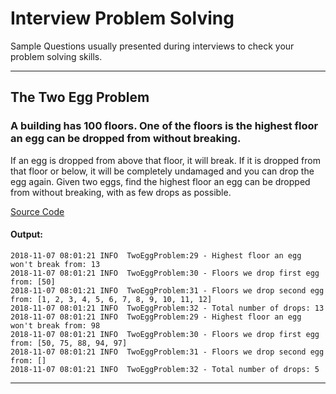 # Interview Problem Solving

Sample Questions usually presented during interviews to check your problem solving skills. 

---

## The Two Egg Problem

### A building has 100 floors. One of the floors is the highest floor an egg can be dropped from without breaking.

If an egg is dropped from above that floor, it will break. If it is dropped from that floor or below, it will be completely undamaged and you can drop the egg again.
Given two eggs, find the highest floor an egg can be dropped from without breaking, with as few drops as possible.

[Source Code](src/com/tiarebalbi/interview/problem1)

#### Output:

    2018-11-07 08:01:21 INFO  TwoEggProblem:29 - Highest floor an egg won't break from: 13
    2018-11-07 08:01:21 INFO  TwoEggProblem:30 - Floors we drop first egg from: [50]
    2018-11-07 08:01:21 INFO  TwoEggProblem:31 - Floors we drop second egg from: [1, 2, 3, 4, 5, 6, 7, 8, 9, 10, 11, 12]
    2018-11-07 08:01:21 INFO  TwoEggProblem:32 - Total number of drops: 13
    2018-11-07 08:01:21 INFO  TwoEggProblem:29 - Highest floor an egg won't break from: 98
    2018-11-07 08:01:21 INFO  TwoEggProblem:30 - Floors we drop first egg from: [50, 75, 88, 94, 97]
    2018-11-07 08:01:21 INFO  TwoEggProblem:31 - Floors we drop second egg from: []
    2018-11-07 08:01:21 INFO  TwoEggProblem:32 - Total number of drops: 5 

---
